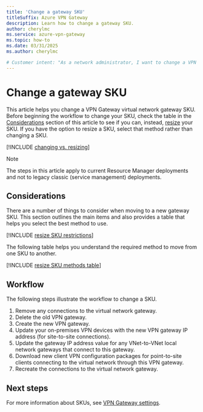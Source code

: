 ```yaml
---
title: 'Change a gateway SKU'
titleSuffix: Azure VPN Gateway
description: Learn how to change a gateway SKU.
author: cherylmc
ms.service: azure-vpn-gateway
ms.topic: how-to
ms.date: 03/31/2025
ms.author: cherylmc

# Customer intent: "As a network administrator, I want to change a VPN Gateway SKU, so that I can ensure optimal performance and scalability for my virtual network while adhering to deployment best practices."
---
```

# Change a gateway SKU

This article helps you change a VPN Gateway virtual network gateway SKU. Before beginning the workflow to change your SKU, check the table in the [Considerations](#considerations) section of this article to see if you can, instead, [resize](gateway-sku-resize.md) your SKU. If you have the option to resize a SKU, select that method rather than changing a SKU.

[!INCLUDE [changing vs. resizing](../../includes/vpn-gateway-sku-about-change-resize.md)]

> [!NOTE]
> The steps in this article apply to current Resource Manager deployments and not to legacy classic (service management) deployments.

## Considerations

There are a number of things to consider when moving to a new gateway SKU. This section outlines the main items and also provides a table that helps you select the best method to use.

[!INCLUDE [resize SKU restrictions](../../includes/vpn-gateway-sku-resize-restrictions.md)]

The following table helps you understand the required method to move from one SKU to another.

[!INCLUDE [resize SKU methods table](../../includes/vpn-gateway-sku-resize-methods-table.md)]

## Workflow

The following steps illustrate the workflow to change a SKU.

1. Remove any connections to the virtual network gateway.
1. Delete the old VPN gateway.
1. Create the new VPN gateway.
1. Update your on-premises VPN devices with the new VPN gateway IP address (for site-to-site connections).
1. Update the gateway IP address value for any VNet-to-VNet local network gateways that connect to this gateway.
1. Download new client VPN configuration packages for point-to-site clients connecting to the virtual network through this VPN gateway.
1. Recreate the connections to the virtual network gateway.

## Next steps

For more information about SKUs, see [VPN Gateway settings](vpn-gateway-about-vpn-gateway-settings.md).